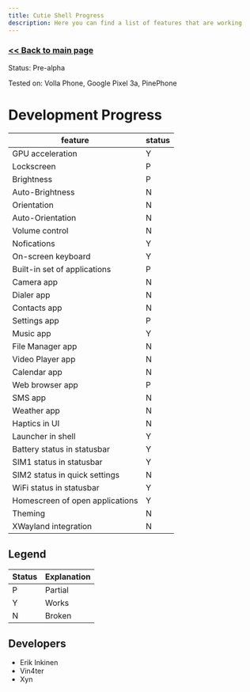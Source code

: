 ```yaml
---
title: Cutie Shell Progress
description: Here you can find a list of features that are working
---
```


### [<< Back to main page](/)

Status: Pre-alpha

Tested on: Volla Phone, Google Pixel 3a, PinePhone

# Development Progress 

|feature  | status |
| --- | --- |
| GPU acceleration | Y |
| Lockscreen| P |
| Brightness | P |
| Auto-Brightness | N |
| Orientation | N |
| Auto-Orientation | N |
| Volume control | N |
| Nofications | Y |
| On-screen keyboard| Y |
| Built-in set of applications| P |
| Camera app| N |
| Dialer app| N |
| Contacts app| N |
| Settings app| P |
| Music app| Y |
| File Manager app| N |
| Video Player app| N |
| Calendar app | N |
| Web browser app | P |
| SMS app| N |
| Weather app| N |
| Haptics in UI| N |
| Launcher in shell| Y | 
| Battery status in statusbar| Y |
| SIM1 status in statusbar| Y |
| SIM2 status in quick settings| N |
| WiFi status in statusbar| Y |
| Homescreen of open applications| Y |
| Theming | N |
| XWayland integration| N |

## Legend

|Status  | Explanation |
| --- | --- |
| P |  Partial |
| Y |  Works |
| N |  Broken |

## Developers

* Erik Inkinen
* Vin4ter
* Xyn
